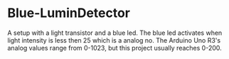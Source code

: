 # Blue-LuminDetector
A setup with a light transistor and a blue led. The blue led activates when light intensity is less then 25 which is a analog no. The Arduino Uno R3's analog values range from 0-1023, but this project usually reaches 0-200.
